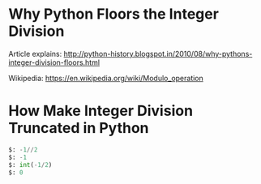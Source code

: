 # Why Python Floors the Integer Division
Article explains: <http://python-history.blogspot.in/2010/08/why-pythons-integer-division-floors.html>

Wikipedia: <https://en.wikipedia.org/wiki/Modulo_operation>

# How Make Integer Division Truncated in Python

```python
$: -1//2
$: -1
$: int(-1/2)
$: 0
```



